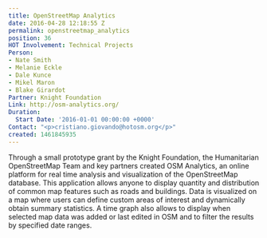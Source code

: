 ```yaml
---
title: OpenStreetMap Analytics
date: 2016-04-28 12:18:55 Z
permalink: openstreetmap_analytics
position: 36
HOT Involvement: Technical Projects
Person:
- Nate Smith
- Melanie Eckle
- Dale Kunce
- Mikel Maron
- Blake Girardot
Partner: Knight Foundation
Link: http://osm-analytics.org/
Duration:
  Start Date: '2016-01-01 00:00:00 +0000'
Contact: "<p>cristiano.giovando@hotosm.org</p>"
created: 1461845935
---
```


<p>Through a small prototype grant by the Knight Foundation, the Humanitarian OpenStreetMap Team and key partners created OSM Analytics, an online platform for real time analysis and visualization of the OpenStreetMap database. This application allows anyone to display quantity and distribution of common map features such as roads and buildings. Data is visualized on a map where users can define custom areas of interest and dynamically obtain summary statistics. A time graph also allows to display when selected map data was added or last edited in OSM and to filter the results by specified date ranges.</p>
